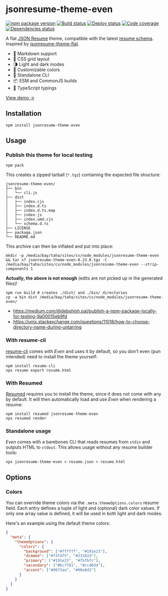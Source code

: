 # jsonresume-theme-even

[![npm package version](https://img.shields.io/npm/v/jsonresume-theme-even.svg)](https://www.npmjs.com/package/jsonresume-theme-even)
[![Build status](https://img.shields.io/github/actions/workflow/status/rbardini/jsonresume-theme-even/main.yml)](https://github.com/rbardini/jsonresume-theme-even/actions)
[![Deploy status](https://img.shields.io/netlify/7c0cb4f0-e270-4085-8f75-a8850cf45b2a?label=deploy)](https://app.netlify.com/sites/jsonresume-theme-even/deploys)
[![Code coverage](https://img.shields.io/codecov/c/github/rbardini/jsonresume-theme-even.svg)](https://codecov.io/gh/rbardini/jsonresume-theme-even)
[![Dependencies status](https://img.shields.io/librariesio/release/npm/jsonresume-theme-even)](https://libraries.io/npm/jsonresume-theme-even)

A flat [JSON Resume](https://jsonresume.org/) theme, compatible with the latest [resume schema](https://github.com/jsonresume/resume-schema).
Inspired by [jsonresume-theme-flat](https://github.com/erming/jsonresume-theme-flat).

- 💄 Markdown support
- 📐 CSS grid layout
- 🌗 Light and dark modes
- 🎨 Customizable colors
- 🧩 Standalone CLI
- 📦 ESM and CommonJS builds
- 🤖 TypeScript typings

[View demo →](https://jsonresume-theme-even.rbrd.in)

## Installation

```console
npm install jsonresume-theme-even
```

## Usage

### Publish this theme for local testing

```
npm pack
```

This creates a zipped tarball (`*.tgz`) containing the expected file structure:

```
jsonresume-theme-even/
├── bin
│   └── cli.js
├── dist
│   ├── index.cjs
│   ├── index.d.ts
│   ├── index.d.ts.map
│   ├── index.js
│   ├── index.umd.cjs
│   └── schema.d.ts
├── LICENSE
├── package.json
└── README.md
```

This archive can then be inflated and put into place:

```
mkdir -p /media/bay/taha/sites/cv/node_modules/jsonresume-theme-even && tar xf jsonresume-theme-even-0.23.0.tgz -C /media/bay/taha/sites/cv/node_modules/jsonresume-theme-even --strip-components 1
```

**Actually, the above is not enough** (edits are not picked up in the generated files)!

```
npm run build # creates ./dist/ and ./bin/ directories
cp -a bin dist /media/bay/taha/sites/cv/node_modules/jsonresume-theme-even/
```

- https://medium.com/@debshish.pal/publish-a-npm-package-locally-for-testing-9a00015eb9fd
- https://unix.stackexchange.com/questions/11018/how-to-choose-directory-name-during-untarring

### With resume-cli

[resume-cli](https://github.com/jsonresume/resume-cli) comes with _Even_ and uses it by default, so you don't even (pun intended) need to install the theme yourself:

```console
npm install resume-cli
npx resume export resume.html
```

### With Resumed

[Resumed](https://github.com/rbardini/resumed) requires you to install the theme, since it does not come with any by default. It will then automatically load and use _Even_ when rendering a resume:

```console
npm install resumed jsonresume-theme-even
npx resumed render
```

### Standalone usage

_Even_ comes with a barebones CLI that reads resumes from `stdin` and outputs HTML to `stdout`. This allows usage without any resume builder tools:

```console
npx jsonresume-theme-even < resume.json > resume.html
```

## Options

### Colors

You can override theme colors via the `.meta.themeOptions.colors` resume field. Each entry defines a tuple of light and (optional) dark color values. If only one array value is defined, it will be used in both light and dark modes.

Here's an example using the default theme colors:

```json
{
  "meta": {
    "themeOptions": {
      "colors": {
        "background": ["#ffffff", "#191e23"],
        "dimmed": ["#f3f4f5", "#23282d"],
        "primary": ["#191e23", "#fbfbfc"],
        "secondary": ["#6c7781", "#ccd0d4"],
        "accent": ["#0073aa", "#00a0d2"]
      }
    }
  }
}
```
